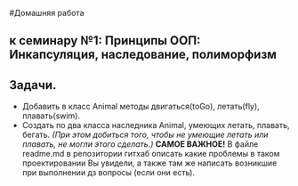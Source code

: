 #Домашняя работа 
## к семинару №1: Принципы ООП: Инкапсуляция, наследование, полиморфизм

## Задачи.
* Добавить в класс Animal методы двигаться(toGo), летать(fly), плавать(swim). 
* Создать по два класса наследника Animal, умеющих летать, плавать, бегать. _(При этом добиться того, чтобы не умеющие летать или плавать, не могли этого сделать.)_
**САМОЕ ВАЖНОЕ!** В файле readme.md в репозитории гитхаб описать какие проблемы в таком проектировании Вы увидели, а также там же написать возникшие при выполнении дз вопросы (если они есть).
